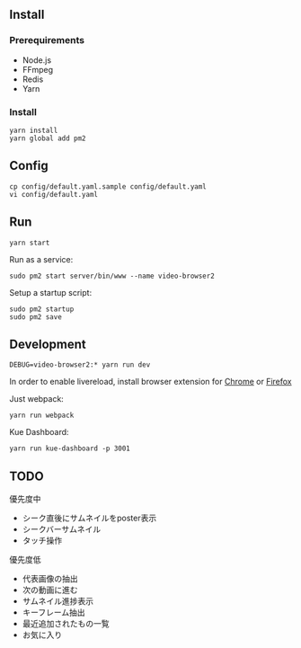 ## Install

### Prerequirements

- Node.js
- FFmpeg
- Redis
- Yarn

### Install

    yarn install
    yarn global add pm2

## Config

    cp config/default.yaml.sample config/default.yaml
    vi config/default.yaml

## Run

    yarn start

Run as a service:

    sudo pm2 start server/bin/www --name video-browser2

Setup a startup script:

    sudo pm2 startup
    sudo pm2 save

## Development

    DEBUG=video-browser2:* yarn run dev

In order to enable livereload, install browser extension for [Chrome](https://chrome.google.com/webstore/detail/livereload/jnihajbhpnppcggbcgedagnkighmdlei) or [Firefox](https://addons.mozilla.org/en-US/firefox/addon/remotelivereload/)

Just webpack:

    yarn run webpack

Kue Dashboard:

    yarn run kue-dashboard -p 3001

## TODO

優先度中

- シーク直後にサムネイルをposter表示
- シークバーサムネイル
- タッチ操作

優先度低

- 代表画像の抽出
- 次の動画に進む
- サムネイル進捗表示
- キーフレーム抽出
- 最近追加されたもの一覧
- お気に入り
